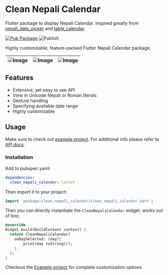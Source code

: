 # Clean Nepali Calendar

Flutter package to display Nepali Calendar. Inspired greatly from [nepali_date_picker](https://pub.dev/packages/nepali_date_picker) and [table_calendar](https://pub.dev/packages/table_calendar).

[![Pub Package](https://img.shields.io/pub/v/clean_nepali_calendar.svg?style=flat-square)](https://pub.dev/packages/clean_nepali_calendar) ![Publish](https://github.com/lohanidamodar/clean_nepali_calendar/workflows/Publish/badge.svg)


Highly customizable, feature-packed Flutter Nepali Calendar package.

| ![Image](https://raw.githubusercontent.com/lohanidamodar/clean_nepali_calendar/master/demo/demo1.gif) | ![Image](https://raw.githubusercontent.com/lohanidamodar/clean_nepali_calendar/master/demo/demo2.png) | ![Image](https://raw.githubusercontent.com/lohanidamodar/clean_nepali_calendar/master/demo/demo3.png) |
| ------------- |:-------------:| -----:|


## Features

* Extensive, yet easy to use API
* View in Unicode Nepali or Roman literals
* Gesture handling
* Specifying available date range
* Highly customizable

## Usage

Make sure to check out [example project](https://github.com/lohanidamodar/clean_nepali_calendar/tree/master/example). 
For additional info please refer to [API docs](https://pub.dartlang.org/documentation/clean_nepali_calendar/latest/clean_nepali_calendar/clean_nepali_calendar-library.html).

### Installation

Add to pubspec.yaml:

```yaml
dependencies:
  clean_nepali_calendar: latest
```

Then import it to your project:

```dart
import 'package:clean_nepali_calendar/clean_nepali_calendar.dart';
```

Then you can directly instantiate the `CleanNepaliCalendar` widget. works out of box;

```dart
@override
Widget build(BuildContext context) {
  return CleanNepaliCalendar(
    onDaySelected: (day){
        print(day.toString());
    },
  );
}
```

Checkout the [Example project](https://github.com/lohanidamodar/clean_nepali_calendar/tree/master/example) for complete customization options
